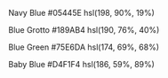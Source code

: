 Navy Blue
#05445E
hsl(198, 90%, 19%)

Blue Grotto
#189AB4
hsl(190, 76%, 40%)

Blue Green
#75E6DA
hsl(174, 69%, 68%)

Baby Blue
#D4F1F4
hsl(186, 59%, 89%)